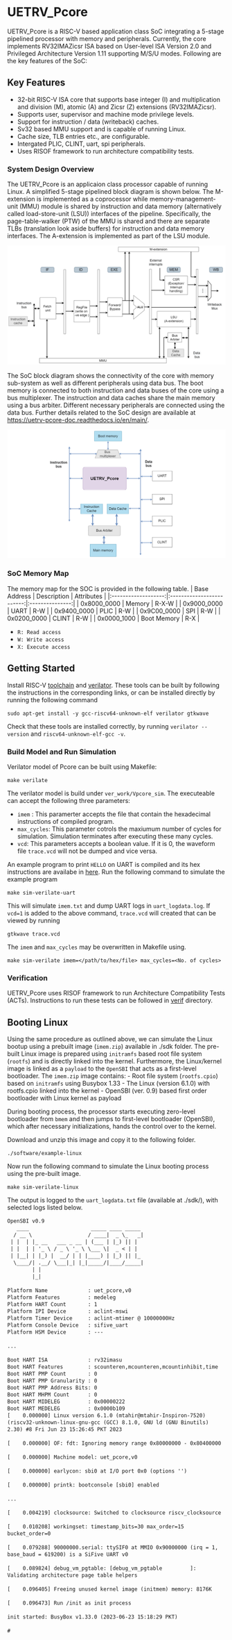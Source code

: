 # UETRV_Pcore
UETRV_Pcore is a RISC-V based application class SoC integrating a 5-stage pipelined processor with memory and peripherals. Currently, the core implements RV32IMAZicsr ISA based on User-level ISA Version 2.0 and Privileged Architecture Version 1.11 supporting M/S/U modes. Following are the key features of the SoC:

## Key Features
- 32-bit RISC-V ISA core that supports base integer (I) and multiplication and division (M), atomic (A) and Zicsr (Z) extensions (RV32IMAZicsr).
- Supports user, supervisor and machine mode privilege levels.
- Support for instruction / data (writeback) caches.
- Sv32 based MMU support and is capable of running Linux.
- Cache size, TLB entries etc., are configurable.
- Intergated PLIC, CLINT, uart, spi peripherals. 
- Uses RISOF framework to run architecture compatibility tests.

### System Design Overview
The UETRV_Pcore is an applicaion class processor capable of running Linux. A simplified 5-stage pipelined block diagram is shown below. The M-extension is implemented as a coprocessor while memory-management-unit (MMU) module is shared by instruction and data memory (alternatively called load-store-unit (LSU)) interfaces of the pipeline. Specifically, the page-table-walker (PTW) of the MMU is shared and there are separate TLBs (translation look aside buffers) for instruction and data memory interfaces. The A-extension is implemented as part of the LSU module.

![pipeline](./docs/images/pipeline.png)

The SoC block diagram shows the connectivity of the core with memory sub-system as well as different peripherals using data bus. The boot memory is connected to both instruction and data buses of the core using a bus multiplexer. The instruction and data caches share the main memory using a bus arbiter. Different necessary peripherals are connected using the data bus. Further details related to the SoC design are available at <https://uetrv-pcore-doc.readthedocs.io/en/main/>.

![soc](./docs/images/soc.png)

### SoC Memory Map
The memory map for the SOC is provided in the following table.
| Base Address        |    Description            |   Attributes    |
|:-------------------:|:-------------------------:|:---------------:|
| 0x8000_0000         |      Memory               |      R-X-W      |
| 0x9000_0000         |      UART                 |      R-W        |
| 0x9400_0000         |      PLIC                 |      R-W        |
| 0x9C00_0000         |      SPI                  |      R-W        |
| 0x0200_0000         |      CLINT                |      R-W        |
| 0x0000_1000         |      Boot Memory          |      R-X        |

- `R: Read access`
- `W: Write access`
- `X: Execute access`


## Getting Started

Install RISC-V [toolchain](https://github.com/riscv-collab/riscv-gnu-toolchain) and [verilator](https://verilator.org/guide/latest/install.html). These tools can be built by following the instructions in the corresponding links, or can be installed directly by running the following command

    sudo apt-get install -y gcc-riscv64-unknown-elf verilator gtkwave

Check that these tools are installed correctly, by running `verilator --version` and `riscv64-unknown-elf-gcc -v`.

### Build Model and Run Simulation

Verilator model of Pcore can be built using Makefile:

    make verilate

The verilator model is build under `ver_work/Vpcore_sim`. The executeable can accept the following three parameters:

- `imem` : This paramerter accepts the file that contain the hexadecimal instructions of compiled program.
- `max_cycles`: This parameter cotrols the maxiumum number of cycles for simulation. Simulation terminates after executing these many cycles.
- `vcd`: This parameters accepts a boolean value. If it is 0, the waveform file `trace.vcd` will not be dumped and vice versa.

An example program to print `HELLO` on UART is compiled and its hex instructions are availabe in [here](/software/example-uart/build/imem.txt). Run the following command to simulate the example program

    make sim-verilate-uart 

This will simulate `imem.txt` and dump UART logs in `uart_logdata.log`. If `vcd=1` is added to the above command, `trace.vcd` will created that can be viewed by running

    gtkwave trace.vcd

The `imem` and `max_cycles` may be overwritten in Makefile using.

    make sim-verilate imem=</path/to/hex/file> max_cycles=<No. of cycles> 

### Verification

UETRV_Pcore uses RISOF framework to run Architecture Compatibility Tests (ACTs). Instructions to run these tests can be followed in [verif](/verif/) directory.

## Booting Linux

Using the same procedure as outlined above, we can simulate the Linux bootup using a prebuilt image (`imem.zip`) available in ./sdk folder. The pre-built Linux image is prepared using `initramfs` based root file system (`rootfs`) and is directly linked into the kernel. Furthermore, the Linux/kernel image is linked as a `payload` to the `OpenSBI` that acts as a first-level bootloader. The `imem.zip` image contains:
	- Root file system (`rootfs.cpio`) based on `initramfs` using Busybox 1.33
	- The Linux (version 6.1.0) with rootfs.cpio linked into the kernel
	- OpenSBI (ver. 0.9) based first order bootloader with Linux kernel as payload

During booting process, the processor starts executing zero-level bootloader from `bmem` and then jumps to first-level bootloader (OpenSBI), which after necessary initializations, hands the control over to the kernel.   

Download and unzip this image and copy it to the following folder.

	./software/example-linux 

Now run the following command to simulate the Linux booting process using the pre-built image. 

    make sim-verilate-linux

The output is logged to the `uart_logdata.txt` file (available at ./sdk/), with selected logs listed below. 

```
OpenSBI v0.9
   ____                    _____ ____ _____
  / __ \                  / ____|  _ \_   _|
 | |  | |_ __   ___ _ __ | (___ | |_) || |
 | |  | | '_ \ / _ \ '_ \ \___ \|  _ < | |
 | |__| | |_) |  __/ | | |____) | |_) || |_
  \____/| .__/ \___|_| |_|_____/|____/_____|
        | |
        |_|

Platform Name             : uet_pcore,v0
Platform Features         : medeleg
Platform HART Count       : 1
Platform IPI Device       : aclint-mswi
Platform Timer Device     : aclint-mtimer @ 10000000Hz
Platform Console Device   : sifive_uart
Platform HSM Device       : ---

...

Boot HART ISA             : rv32imasu
Boot HART Features        : scounteren,mcounteren,mcountinhibit,time
Boot HART PMP Count       : 0
Boot HART PMP Granularity : 0
Boot HART PMP Address Bits: 0
Boot HART MHPM Count      : 0
Boot HART MIDELEG         : 0x00000222
Boot HART MEDELEG         : 0x0000b109
[    0.000000] Linux version 6.1.0 (mtahir@mtahir-Inspiron-7520) (riscv32-unknown-linux-gnu-gcc (GCC) 8.1.0, GNU ld (GNU Binutils) 2.30) #8 Fri Jun 23 15:26:45 PKT 2023

[    0.000000] OF: fdt: Ignoring memory range 0x80000000 - 0x80400000

[    0.000000] Machine model: uet_pcore,v0

[    0.000000] earlycon: sbi0 at I/O port 0x0 (options '')

[    0.000000] printk: bootconsole [sbi0] enabled

...

[    0.004219] clocksource: Switched to clocksource riscv_clocksource

[    0.010208] workingset: timestamp_bits=30 max_order=15 bucket_order=0

[    0.079288] 90000000.serial: ttySIF0 at MMIO 0x90000000 (irq = 1, base_baud = 619200) is a SiFive UART v0

[    0.089824] debug_vm_pgtable: [debug_vm_pgtable         ]: Validating architecture page table helpers

[    0.096405] Freeing unused kernel image (initmem) memory: 8176K

[    0.096473] Run /init as init process

init started: BusyBox v1.33.0 (2023-06-23 15:18:29 PKT)

#
``` 
